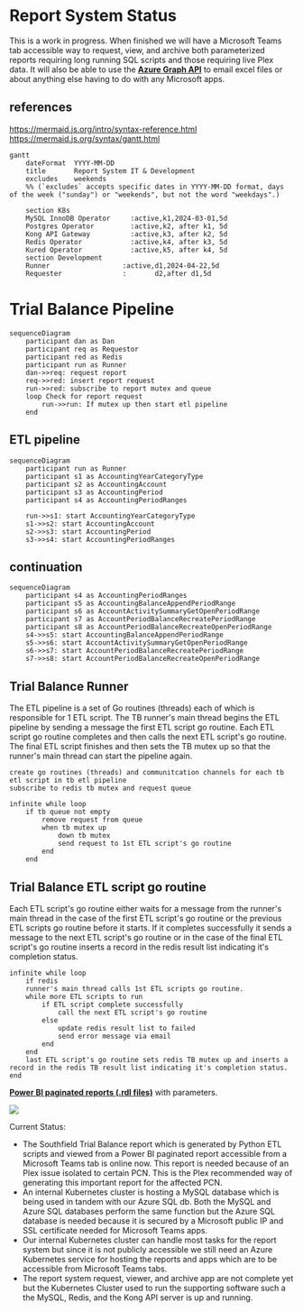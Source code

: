 # Report System Status

This is a work in progress.  When finished we will have a Microsoft Teams tab accessible way to request, view, and archive both parameterized reports requiring long running SQL scripts and those requiring live Plex data. It will also be able to use the **[Azure Graph API](https://learn.microsoft.com/en-us/graph/overview)** to email excel files or about anything else having to do with any Microsoft apps.

## references

https://mermaid.js.org/intro/syntax-reference.html
https://mermaid.js.org/syntax/gantt.html

```mermaid
gantt
    dateFormat  YYYY-MM-DD
    title       Report System IT & Development
    excludes    weekends
    %% (`excludes` accepts specific dates in YYYY-MM-DD format, days of the week ("sunday") or "weekends", but not the word "weekdays".)

    section K8s
    MySQL InnoDB Operator     :active,k1,2024-03-01,5d
    Postgres Operator         :active,k2, after k1, 5d
    Kong API Gateway          :active,k3, after k2, 5d
    Redis Operator            :active,k4, after k3, 5d
    Kured Operator            :active,k5, after k4, 5d
    section Development
    Runner                  :active,d1,2024-04-22,5d
    Requester               :       d2,after d1,5d

```

# Trial Balance Pipeline

```mermaid
sequenceDiagram
    participant dan as Dan
    participant req as Requestor
    participant red as Redis
    participant run as Runner
    dan->>req: request report
    req->>red: insert report request
    run->>red: subscribe to report mutex and queue
    loop Check for report request
        run->>run: If mutex up then start etl pipeline
    end
```

## ETL pipeline

```mermaid
sequenceDiagram
    participant run as Runner
    participant s1 as AccountingYearCategoryType
    participant s2 as AccountingAccount
    participant s3 as AccountingPeriod
    participant s4 as AccountingPeriodRanges

    run->>s1: start AccountingYearCategoryType
    s1->>s2: start AccountingAccount
    s2->>s3: start AccountingPeriod
    s3->>s4: start AccountingPeriodRanges

```

## continuation

```mermaid
sequenceDiagram
    participant s4 as AccountingPeriodRanges
    participant s5 as AccountingBalanceAppendPeriodRange
    participant s6 as AccountActivitySummaryGetOpenPeriodRange
    participant s7 as AccountPeriodBalanceRecreatePeriodRange
    participant s8 as AccountPeriodBalanceRecreateOpenPeriodRange
    s4->>s5: start AccountingBalanceAppendPeriodRange
    s5->>s6: start AccountActivitySummaryGetOpenPeriodRange
    s6->>s7: start AccountPeriodBalanceRecreatePeriodRange
    s7->>s8: start AccountPeriodBalanceRecreateOpenPeriodRange

```

## Trial Balance Runner

The ETL pipeline is a set of Go routines (threads) each of which is responsible for 1 ETL script. The TB runner's main thread begins the ETL pipeline by sending a message the first ETL script go routine.  Each ETL script go routine completes and then calls the next ETL script's go routine.  The final ETL script finishes and then sets the TB mutex up so that the runner's main thread can start the pipeline again.

```psuedo_code
create go routines (threads) and communitcation channels for each tb etl script in tb etl pipeline
subscribe to redis tb mutex and request queue 

infinite while loop
    if tb queue not empty
        remove request from queue
        when tb mutex up
            down tb mutex 
            send request to 1st ETL script's go routine
        end
    end
```

## Trial Balance ETL script go routine

Each ETL script's go routine either waits for a message from the runner's main thread in the case of the first ETL script's go routine or the previous ETL scripts go routine before it starts. If it completes successfully it sends a message to the next ETL script's go routine or in the case of the final ETL script's go routine inserts a record in the redis result list indicating it's completion status.

```psuedo_code
infinite while loop
    if redis 
    runner's main thread calls 1st ETL scripts go routine.
    while more ETL scripts to run
        if ETL script complete successfully
            call the next ETL script's go routine
        else
            update redis result list to failed
            send error message via email
        end
    end
    last ETL script's go routine sets redis TB mutex up and inserts a record in the redis TB result list indicating it's completion status.
end
```



**[Power BI paginated reports (.rdl files)](https://learn.microsoft.com/en-us/power-bi/paginated-reports/parameters/report-builder-parameters)** with parameters.

![](https://learn.microsoft.com/en-us/power-bi/paginated-reports/parameters/media/report-builder-parameters/report-builder-parameters-power-bi-service.png)

Current Status:

- The Southfield Trial Balance report which is generated by Python ETL scripts and viewed from a Power BI paginated report accessible from a Microsoft Teams tab is online now. This report is needed because of an Plex issue isolated to certain PCN. This is the Plex recommended way of generating this important report for the affected PCN.  
- An internal Kubernetes cluster is hosting a MySQL database which is being used in tandem with our Azure SQL db.  Both the MySQL and Azure SQL databases perform the same function but the Azure SQL database is needed because it is secured by a Microsoft public IP and SSL certificate needed for Microsoft Teams apps.
- Our internal Kubernetes cluster can handle most tasks for the report system but since it is not publicly accessible we still need an Azure Kubernetes service for hosting the reports and apps which are to be accessible from Microsoft Teams tabs.
- The report system request, viewer, and archive app are not complete yet but the Kubernetes Cluster used to run the supporting software such a the MySQL, Redis, and the Kong API server is up and running.
